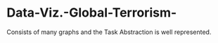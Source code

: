 # Data-Viz.-Global-Terrorism-
Consists of many graphs and the Task Abstraction is well represented.
